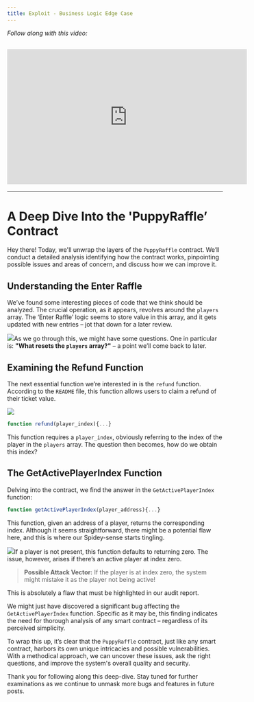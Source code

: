 ```yaml
---
title: Exploit - Business Logic Edge Case
---
```


_Follow along with this video:_

## <iframe width="560" height="315" src="https://youtu.be/c_120vFf52A" title="YouTube Player" frameborder="0" allow="accelerometer; autoplay; clipboard-write; encrypted-media; gyroscope; picture-in-picture; web-share" allowfullscreen></iframe>

---

# A Deep Dive Into the 'PuppyRaffle’ Contract

Hey there! Today, we'll unwrap the layers of the `PuppyRaffle` contract. We’ll conduct a detailed analysis identifying how the contract works, pinpointing possible issues and areas of concern, and discuss how we can improve it.

## Understanding the Enter Raffle

We’ve found some interesting pieces of code that we think should be analyzed. The crucial operation, as it appears, revolves around the `players` array. The ‘Enter Raffle’ logic seems to store value in this array, and it gets updated with new entries – jot that down for a later review.

![](https://cdn.videotap.com/UXaQJF1HNUDQ9qWrwwvD-21.57.png)As we go through this, we might have some questions. One in particular is: **"What resets the `players` array?"** – a point we’ll come back to later.

## Examining the Refund Function

The next essential function we’re interested in is the `refund` function. According to the `README` file, this function allows users to claim a refund of their ticket value.

![](https://cdn.videotap.com/pdFQ3caBtnyX6H3J3nNf-43.14.png)

```js
function refund(player_index){...}
```

This function requires a `player_index`, obviously referring to the index of the player in the `players` array. The question then becomes, how do we obtain this index?

## The GetActivePlayerIndex Function

Delving into the contract, we find the answer in the `GetActivePlayerIndex` function:

```js
function getActivePlayerIndex(player_address){...}
```

This function, given an address of a player, returns the corresponding index. Although it seems straightforward, there might be a potential flaw here, and this is where our Spidey-sense starts tingling.

![](https://cdn.videotap.com/pqfJnRhCJl6hQKNlJck4-102.46.png)If a player is not present, this function defaults to returning zero. The issue, however, arises if there’s an active player at index zero.

> **Possible Attack Vector:** If the player is at index zero, the system might mistake it as the player not being active!

This is absolutely a flaw that must be highlighted in our audit report.

We might just have discovered a significant bug affecting the `GetActivePlayerIndex` function. Specific as it may be, this finding indicates the need for thorough analysis of any smart contract – regardless of its perceived simplicity.

To wrap this up, it’s clear that the `PuppyRaffle` contract, just like any smart contract, harbors its own unique intricacies and possible vulnerabilities. With a methodical approach, we can uncover these issues, ask the right questions, and improve the system's overall quality and security.

Thank you for following along this deep-dive. Stay tuned for further examinations as we continue to unmask more bugs and features in future posts.
